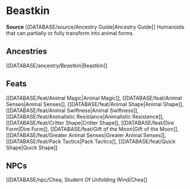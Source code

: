 ﻿---
id: '337'
name: Beastkin
rarity: Common
rus_type_level: null
source: '[[DATABASE/source/Ancestry Guide|Ancestry Guide]]'
trait:
- Beastkin
type: Trait

---
# Beastkin

**Source** [[DATABASE/source/Ancestry Guide|Ancestry Guide]] 
Humanoids that can partially or fully transform into animal forms.

## Ancestries

[[DATABASE/ancestry/Beastkin|Beastkin]]

## Feats

[[DATABASE/feat/Animal Magic|Animal Magic]], [[DATABASE/feat/Animal Senses|Animal Senses]], [[DATABASE/feat/Animal Shape|Animal Shape]], [[DATABASE/feat/Animal Swiftness|Animal Swiftness]], [[DATABASE/feat/Animalistic Resistance|Animalistic Resistance]], [[DATABASE/feat/Critter Shape|Critter Shape]], [[DATABASE/feat/Dire Form|Dire Form]], [[DATABASE/feat/Gift of the Moon|Gift of the Moon]], [[DATABASE/feat/Greater Animal Senses|Greater Animal Senses]], [[DATABASE/feat/Pack Tactics|Pack Tactics]], [[DATABASE/feat/Quick Shape|Quick Shape]]

## NPCs

[[DATABASE/npc/Chea, Student Of Unfolding Wind|Chea]]